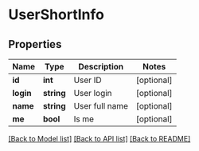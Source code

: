 # UserShortInfo

## Properties
Name | Type | Description | Notes
------------ | ------------- | ------------- | -------------
**id** | **int** | User ID | [optional] 
**login** | **string** | User login | [optional] 
**name** | **string** | User full name | [optional] 
**me** | **bool** | Is me | [optional] 

[[Back to Model list]](../README.md#documentation-for-models) [[Back to API list]](../README.md#documentation-for-api-endpoints) [[Back to README]](../README.md)


